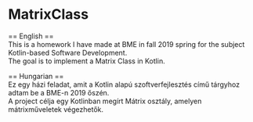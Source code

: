 # MatrixClass

== English ==<br/>
This is a homework I have made at BME in fall 2019 spring for the subject Kotlin-based Software Development.<br/>
The goal is to implement a Matrix Class in Kotlin.

== Hungarian ==<br/>
Ez egy házi feladat, amit a Kotlin alapú szoftverfejlesztés című tárgyhoz adtam be a BME-n 2019 őszén.<br/>
A project célja egy Kotlinban megírt Mátrix osztály, amelyen mátrixműveletek végezhetők.

